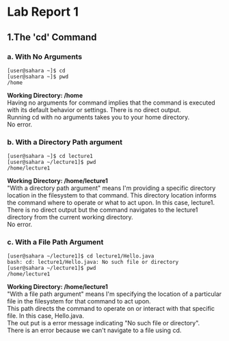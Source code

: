 # Lab Report 1
## 1.The 'cd' Command
### a. With No Arguments
```
[user@sahara ~]$ cd
[user@sahara ~]$ pwd
/home
```
**Working Directory: /home**  
Having no arguments for command implies that the command is executed with its default behavior or settings.
There is no direct output.  
Running cd with no arguments takes you to your home directory.   
No error.


### b. With a Directory Path argument
```
[user@sahara ~]$ cd lecture1
[user@sahara ~/lecture1]$ pwd
/home/lecture1
```
**Working Directory: /home/lecture1**  
"With a directory path argument" means I'm providing a specific directory location in the filesystem to that command. This directory location informs the command where to operate or what to act upon. In this case, lecture1.  
There is no direct output but the command navigates to the lecture1 directory from the current working directory.  
No error.


### c. With a File Path Argument
```
[user@sahara ~/lecture1]$ cd lecture1/Hello.java
bash: cd: lecture1/Hello.java: No such file or directory
[user@sahara ~/lecture1]$ pwd
/home/lecture1
```
**Working Directory: /home/lecture1**  
"With a file path argument" means I'm specifying the location of a particular file in the filesystem for that command to act upon.  
This path directs the command to operate on or interact with that specific file. In this case, Hello.java.  
The out put is a error message indicating "No such file or directory".  
There is an error because we can't navigate to a file using cd.





